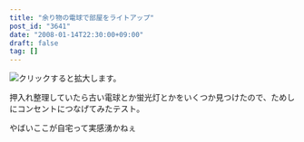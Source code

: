 ```yaml
---
title: "余り物の電球で部屋をライトアップ"
post_id: "3641"
date: "2008-01-14T22:30:00+09:00"
draft: false
tag: []
---
```



![クリックすると拡大します。](https://danmaq.com/image/mixi/2008/684140752_68_s.jpg)

押入れ整理していたら古い電球とか蛍光灯とかをいくつか見つけたので、ためしにコンセントにつなげてみたテスト。

やばいここが自宅って実感湧かねぇ
